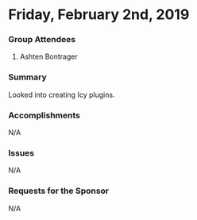 # Friday, February 2nd, 2019


### Group Attendees
1. Ashten Bontrager

### Summary
Looked into creating Icy plugins.

### Accomplishments
N/A

### Issues
N/A

### Requests for the Sponsor
N/A
